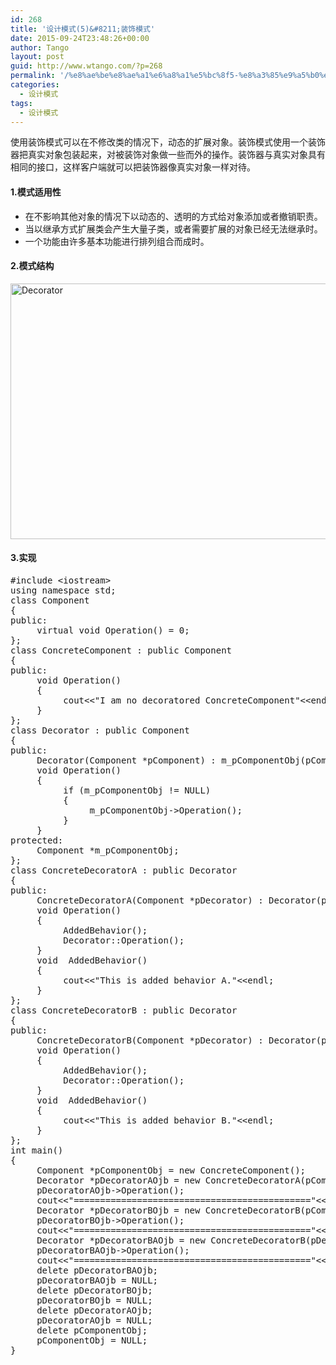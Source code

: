 ```yaml
---
id: 268
title: '设计模式(5)&#8211;装饰模式'
date: 2015-09-24T23:48:26+00:00
author: Tango
layout: post
guid: http://www.wtango.com/?p=268
permalink: '/%e8%ae%be%e8%ae%a1%e6%a8%a1%e5%bc%8f5-%e8%a3%85%e9%a5%b0%e6%a8%a1%e5%bc%8f/'
categories:
  - 设计模式
tags:
  - 设计模式
---
```

使用装饰模式可以在不修改类的情况下，动态的扩展对象。装饰模式使用一个装饰器把真实对象包装起来，对被装饰对象做一些而外的操作。装饰器与真实对象具有相同的接口，这样客户端就可以把装饰器像真实对象一样对待。

<!--more-->

#### 1.模式适用性

  * 在不影响其他对象的情况下以动态的、透明的方式给对象添加或者撤销职责。
  * 当以继承方式扩展类会产生大量子类，或者需要扩展的对象已经无法继承时。
  * 一个功能由许多基本功能进行排列组合而成时。

#### 2.模式结构

[<img class="aligncenter size-full wp-image-269" src="http://www.wtango.com/wp-content/uploads/2015/09/Decorator.png" alt="Decorator" width="521" height="409" srcset="http://www.wtango.com/wp-content/uploads/2015/09/Decorator.png 521w, http://www.wtango.com/wp-content/uploads/2015/09/Decorator-300x236.png 300w" sizes="(max-width: 521px) 100vw, 521px" />](http://www.wtango.com/wp-content/uploads/2015/09/Decorator.png)

#### 3.实现

<pre class="brush: cpp; title: ; notranslate" title="">#include &lt;iostream&gt;
using namespace std;
class Component
{
public:
     virtual void Operation() = 0;
};
class ConcreteComponent : public Component
{
public:
     void Operation()
     {
          cout&lt;&lt;"I am no decoratored ConcreteComponent"&lt;&lt;endl;
     }
};
class Decorator : public Component
{
public:
     Decorator(Component *pComponent) : m_pComponentObj(pComponent) {}
     void Operation()
     {
          if (m_pComponentObj != NULL)
          {
               m_pComponentObj-&gt;Operation();
          }
     }
protected:
     Component *m_pComponentObj;
};
class ConcreteDecoratorA : public Decorator
{
public:
     ConcreteDecoratorA(Component *pDecorator) : Decorator(pDecorator){}
     void Operation()
     {
          AddedBehavior();
          Decorator::Operation();
     }
     void  AddedBehavior()
     {
          cout&lt;&lt;"This is added behavior A."&lt;&lt;endl;
     }
};
class ConcreteDecoratorB : public Decorator
{
public:
     ConcreteDecoratorB(Component *pDecorator) : Decorator(pDecorator){}
     void Operation()
     {
          AddedBehavior();
          Decorator::Operation();
     }
     void  AddedBehavior()
     {
          cout&lt;&lt;"This is added behavior B."&lt;&lt;endl;
     }
};
int main()
{
     Component *pComponentObj = new ConcreteComponent();
     Decorator *pDecoratorAOjb = new ConcreteDecoratorA(pComponentObj);
     pDecoratorAOjb-&gt;Operation();
     cout&lt;&lt;"============================================="&lt;&lt;endl;
     Decorator *pDecoratorBOjb = new ConcreteDecoratorB(pComponentObj);
     pDecoratorBOjb-&gt;Operation();
     cout&lt;&lt;"============================================="&lt;&lt;endl;
     Decorator *pDecoratorBAOjb = new ConcreteDecoratorB(pDecoratorAOjb);
     pDecoratorBAOjb-&gt;Operation();
     cout&lt;&lt;"============================================="&lt;&lt;endl;
     delete pDecoratorBAOjb;
     pDecoratorBAOjb = NULL;
     delete pDecoratorBOjb;
     pDecoratorBOjb = NULL;
     delete pDecoratorAOjb;
     pDecoratorAOjb = NULL;
     delete pComponentObj;
     pComponentObj = NULL;
}
</pre>